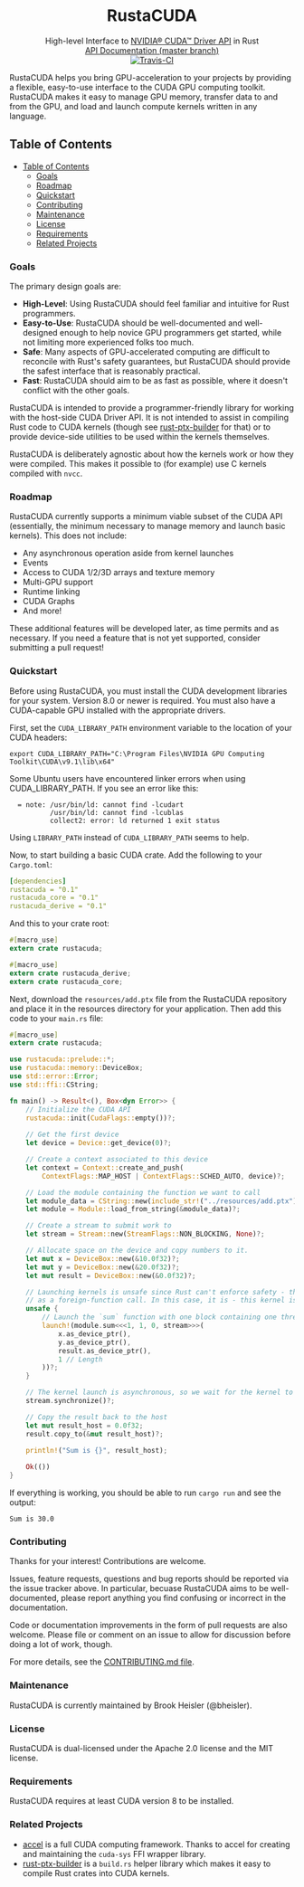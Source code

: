 <h1 align="center">RustaCUDA</h1>

<div align="center">High-level Interface to <a href="https://developer.nvidia.com/cuda-zone">NVIDIA® CUDA™ Driver API</a> in Rust</div>

<div align="center">
    <a href="https://bheisler.github.io/RustaCUDA/rustacuda/index.html">API Documentation (master branch)</a>
</div>

<div align="center">
	<a href="https://travis-ci.org/bheisler/RustaCUDA">
        <img src="https://travis-ci.org/bheisler/RustaCUDA.svg?branch=master" alt="Travis-CI">
    </a>
</div>

RustaCUDA helps you bring GPU-acceleration to your projects by providing a flexible, easy-to-use
interface to the CUDA GPU computing toolkit. RustaCUDA makes it easy to manage GPU memory,
transfer data to and from the GPU, and load and launch compute kernels written in any language.

## Table of Contents
- [Table of Contents](#table-of-contents)
  - [Goals](#goals)
  - [Roadmap](#roadmap)
  - [Quickstart](#quickstart)
  - [Contributing](#contributing)
  - [Maintenance](#maintenance)
  - [License](#license)
  - [Requirements](#requirements)
  - [Related Projects](#related-projects)

### Goals

 The primary design goals are:

 - __High-Level__: Using RustaCUDA should feel familiar and intuitive for Rust programmers.
 - __Easy-to-Use__: RustaCUDA should be well-documented and well-designed enough to help novice GPU programmers get started, while not limiting more experienced folks too much.
 - __Safe__: Many aspects of GPU-accelerated computing are difficult to reconcile with Rust's safety guarantees, but RustaCUDA should provide the safest interface that is reasonably practical.
 - __Fast__: RustaCUDA should aim to be as fast as possible, where it doesn't conflict with the other goals.

RustaCUDA is intended to provide a programmer-friendly library for working with the host-side CUDA
Driver API. It is not intended to assist in compiling Rust code to CUDA kernels (though see
[rust-ptx-builder](https://github.com/denzp/rust-ptx-builder) for that) or to provide device-side
utilities to be used within the kernels themselves.

RustaCUDA is deliberately agnostic about how the kernels work or how they were compiled. This makes
it possible to (for example) use C kernels compiled with `nvcc`.

### Roadmap

RustaCUDA currently supports a minimum viable subset of the CUDA API (essentially, the minimum
necessary to manage memory and launch basic kernels). This does not include:

- Any asynchronous operation aside from kernel launches
- Events
- Access to CUDA 1/2/3D arrays and texture memory
- Multi-GPU support
- Runtime linking
- CUDA Graphs
- And more!

These additional features will be developed later, as time permits and as necessary. If you need a
feature that is not yet supported, consider submitting a pull request!

### Quickstart

Before using RustaCUDA, you must install the CUDA development libraries for your system. Version
8.0 or newer is required. You must also have a CUDA-capable GPU installed with the appropriate
drivers.

First, set the `CUDA_LIBRARY_PATH` environment variable to the location of your CUDA headers:

```text
export CUDA_LIBRARY_PATH="C:\Program Files\NVIDIA GPU Computing Toolkit\CUDA\v9.1\lib\x64"
```

Some Ubuntu users have encountered linker errors when using CUDA_LIBRARY_PATH. If you see an error
like this:

```text
  = note: /usr/bin/ld: cannot find -lcudart                                                              
          /usr/bin/ld: cannot find -lcublas                                                              
          collect2: error: ld returned 1 exit status 
```

Using `LIBRARY_PATH` instead of `CUDA_LIBRARY_PATH` seems to help.

Now, to start building a basic CUDA crate. Add the following to your `Cargo.toml`:

```yaml
[dependencies]
rustacuda = "0.1"
rustacuda_core = "0.1"
rustacuda_derive = "0.1"
```

And this to your crate root:

```rust
#[macro_use]
extern crate rustacuda;

#[macro_use]
extern crate rustacuda_derive;
extern crate rustacuda_core;
```

Next, download the `resources/add.ptx` file from the RustaCUDA repository and place it in
the resources directory for your application. Then add this code to your `main.rs` file:

```rust
#[macro_use]
extern crate rustacuda;

use rustacuda::prelude::*;
use rustacuda::memory::DeviceBox;
use std::error::Error;
use std::ffi::CString;

fn main() -> Result<(), Box<dyn Error>> {
    // Initialize the CUDA API
    rustacuda::init(CudaFlags::empty())?;
    
    // Get the first device
    let device = Device::get_device(0)?;

    // Create a context associated to this device
    let context = Context::create_and_push(
        ContextFlags::MAP_HOST | ContextFlags::SCHED_AUTO, device)?;

    // Load the module containing the function we want to call
    let module_data = CString::new(include_str!("../resources/add.ptx"))?;
    let module = Module::load_from_string(&module_data)?;

    // Create a stream to submit work to
    let stream = Stream::new(StreamFlags::NON_BLOCKING, None)?;

    // Allocate space on the device and copy numbers to it.
    let mut x = DeviceBox::new(&10.0f32)?;
    let mut y = DeviceBox::new(&20.0f32)?;
    let mut result = DeviceBox::new(&0.0f32)?;

    // Launching kernels is unsafe since Rust can't enforce safety - think of kernel launches
    // as a foreign-function call. In this case, it is - this kernel is written in CUDA C.
    unsafe {
        // Launch the `sum` function with one block containing one thread on the given stream.
        launch!(module.sum<<<1, 1, 0, stream>>>(
            x.as_device_ptr(),
            y.as_device_ptr(),
            result.as_device_ptr(),
            1 // Length
        ))?;
    }

    // The kernel launch is asynchronous, so we wait for the kernel to finish executing
    stream.synchronize()?;

    // Copy the result back to the host
    let mut result_host = 0.0f32;
    result.copy_to(&mut result_host)?;
    
    println!("Sum is {}", result_host);

    Ok(())
}
```

If everything is working, you should be able to run `cargo run` and see the output:

```text
Sum is 30.0
```

### Contributing

Thanks for your interest! Contributions are welcome.

Issues, feature requests, questions and bug reports should be reported via the issue tracker above.
In particular, becuase RustaCUDA aims to be well-documented, please report anything you find
confusing or incorrect in the documentation.

Code or documentation improvements in the form of pull requests are also welcome. Please file or
comment on an issue to allow for discussion before doing a lot of work, though.

For more details, see the [CONTRIBUTING.md file](https://github.com/bheisler/rustaCUDA/blob/master/CONTRIBUTING.md).

### Maintenance

RustaCUDA is currently maintained by Brook Heisler (@bheisler).

### License

RustaCUDA is dual-licensed under the Apache 2.0 license and the MIT license.

### Requirements

RustaCUDA requires at least CUDA version 8 to be installed.

### Related Projects

- [accel](https://github.com/rust-accel/accel) is a full CUDA computing framework. Thanks to accel for creating and maintaining the `cuda-sys` FFI wrapper library.
- [rust-ptx-builder](https://github.com/denzp/rust-ptx-builder) is a `build.rs` helper library which makes it easy to compile Rust crates into CUDA kernels.